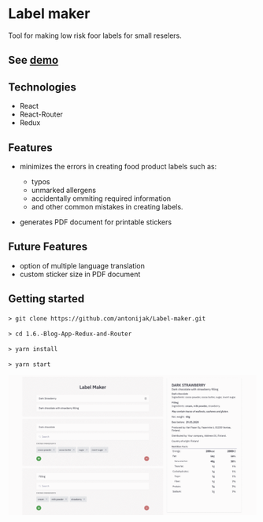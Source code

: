 # Label maker

Tool for making low risk foor labels for small reselers.

## See [demo](https://hopeful-rosalind-652722.netlify.com/)

## Technologies

- React
- React-Router
- Redux

## Features

- minimizes the errors in creating food product labels such as:

  - typos
  - unmarked allergens
  - accidentally ommiting required information
  - and other common mistakes in creating labels.

- generates PDF document for printable stickers

## Future Features

- option of multiple language translation
- custom sticker size in PDF document

## Getting started

`> git clone https://github.com/antonijak/Label-maker.git`

`> cd 1.6.-Blog-App-Redux-and-Router`

`> yarn install`

`> yarn start`

![](label.gif)
